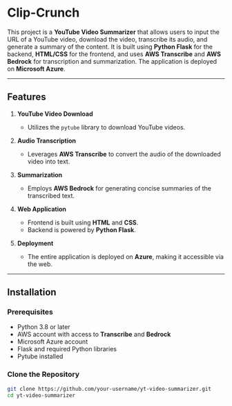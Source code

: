 # Clip-Crunch

This project is a **YouTube Video Summarizer** that allows users to input the URL of a YouTube video, download the video, transcribe its audio, and generate a summary of the content. It is built using **Python Flask** for the backend, **HTML/CSS** for the frontend, and uses **AWS Transcribe** and **AWS Bedrock** for transcription and summarization. The application is deployed on **Microsoft Azure**.

---

## Features

1. **YouTube Video Download**  
   - Utilizes the `pytube` library to download YouTube videos.

2. **Audio Transcription**  
   - Leverages **AWS Transcribe** to convert the audio of the downloaded video into text.

3. **Summarization**  
   - Employs **AWS Bedrock** for generating concise summaries of the transcribed text.

4. **Web Application**  
   - Frontend is built using **HTML** and **CSS**.
   - Backend is powered by **Python Flask**.

5. **Deployment**  
   - The entire application is deployed on **Azure**, making it accessible via the web.

---

## Installation

### Prerequisites
- Python 3.8 or later
- AWS account with access to **Transcribe** and **Bedrock**
- Microsoft Azure account
- Flask and required Python libraries
- Pytube installed

### Clone the Repository
```bash
git clone https://github.com/your-username/yt-video-summarizer.git
cd yt-video-summarizer
